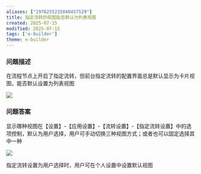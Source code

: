 ```yaml
---
aliases: ["1970255235840457529"]
title: 指定流转的视图能否默认为列表视图
created: 2025-07-15
modified: 2025-07-15
tags: ['e-builder']
theme: e-builder
---
```


### 问题描述

在流程节点上开启了指定流转，但前台指定流转的配置界面总是默认显示为卡片视图，能否默认设置为列表视图

![](https://myhelpdoc.oss-cn-heyuan.aliyuncs.com/mdimages/cf4e2a3903f3d823888b78193929f3f6.jpg)

### 问题答案

显示哪种视图在【设置】-【应用设置】-【流转设置】-【指定流转设置】中的选项控制，默认为用户选择，用户可手动切换三种视图方式；或者也可以固定选择其中一种

![](https://myhelpdoc.oss-cn-heyuan.aliyuncs.com/mdimages/81a6c547278ff2d6cfa9871fe22a5d15.jpg)

指定流转设置为用户选择时，用户可在个人设置中设置默认视图

